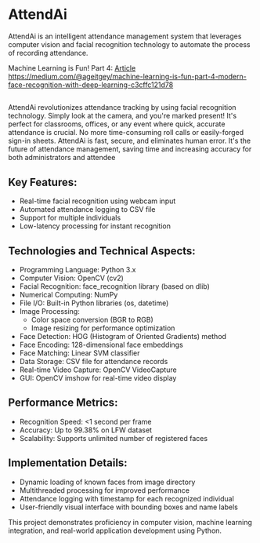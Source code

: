 # AttendAi
AttendAi is an intelligent attendance management system that leverages computer vision and facial recognition technology to automate the process of recording attendance.

Machine Learning is Fun! Part 4: [Article]([https://medium.com/@ageitgey/machine-learning-is-fun-part-4-modern-face-recognition-with-deep-learning-c3cffc121d78])
https://medium.com/@ageitgey/machine-learning-is-fun-part-4-modern-face-recognition-with-deep-learning-c3cffc121d78


##
AttendAi revolutionizes attendance tracking by using facial recognition technology. Simply look at the camera, and you're marked present! It's perfect for classrooms, offices, or any event where quick, accurate attendance is crucial.
No more time-consuming roll calls or easily-forged sign-in sheets. AttendAi is fast, secure, and eliminates human error. It's the future of attendance management, saving time and increasing accuracy for both administrators and attendee
## Key Features:
- Real-time facial recognition using webcam input
- Automated attendance logging to CSV file
- Support for multiple individuals
- Low-latency processing for instant recognition

## Technologies and Technical Aspects:
- Programming Language: Python 3.x
- Computer Vision: OpenCV (cv2)
- Facial Recognition: face_recognition library (based on dlib)
- Numerical Computing: NumPy
- File I/O: Built-in Python libraries (os, datetime)
- Image Processing: 
  - Color space conversion (BGR to RGB)
  - Image resizing for performance optimization
- Face Detection: HOG (Histogram of Oriented Gradients) method
- Face Encoding: 128-dimensional face embeddings
- Face Matching: Linear SVM classifier
- Data Storage: CSV file for attendance records
- Real-time Video Capture: OpenCV VideoCapture
- GUI: OpenCV imshow for real-time video display

## Performance Metrics:
- Recognition Speed: <1 second per frame
- Accuracy: Up to 99.38% on LFW dataset
- Scalability: Supports unlimited number of registered faces

## Implementation Details:
- Dynamic loading of known faces from image directory
- Multithreaded processing for improved performance
- Attendance logging with timestamp for each recognized individual
- User-friendly visual interface with bounding boxes and name labels

This project demonstrates proficiency in computer vision, machine learning integration, and real-world application development using Python.
